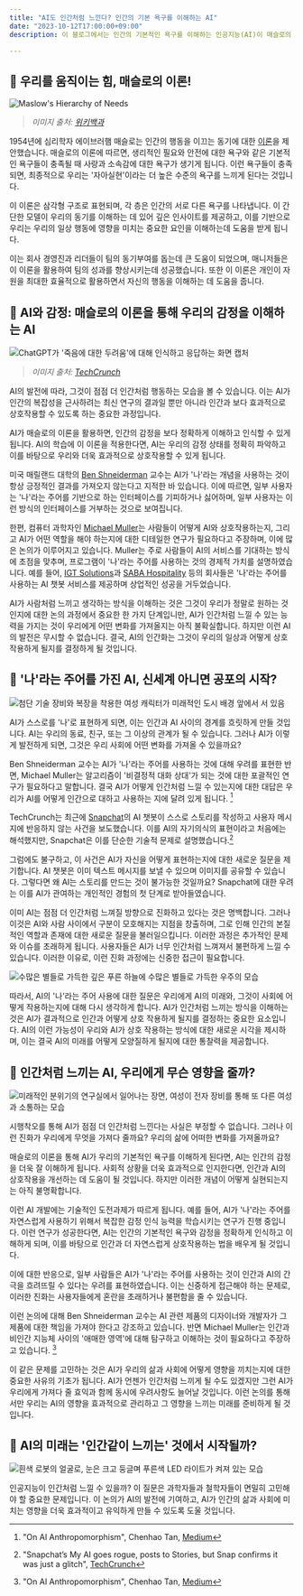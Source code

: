 ```yaml
---
title: "AI도 인간처럼 느낀다? 인간의 기본 욕구를 이해하는 AI"
date: "2023-10-12T17:00:00+09:00"
description: 이 블로그에서는 인간의 기본적인 욕구를 이해하는 인공지능(AI)이 매슬로의 이론을 기반으로 어떻게 우리와 효과적으로 상호작용하는지에 대해 영감을 공유합니다.

---
```


## 💪 우리를 움직이는 힘, 매슬로의 이론!

![Maslow's Hierarchy of Needs](https://upload.wikimedia.org/wikipedia/commons/6/60/Maslow's_Hierarchy_of_Needs.svg)
> *이미지 출처: [위키백과](https://ko.wikipedia.org/wiki/%EB%A7%A4%EC%8A%AC%EB%A1%9C%EC%9D%98_%EC%9A%95%EA%B5%AC%EB%8B%A8%EA%B3%84%EC%84%A4)*

1954년에 심리학자 에이브러햄 매슬로는 인간의 행동을 이끄는 동기에 대한 [이론](https://ko.wikipedia.org/wiki/%EB%A7%A4%EC%8A%AC%EB%A1%9C%EC%9D%98_%EC%9A%95%EA%B5%AC%EB%8B%A8%EA%B3%84%EC%84%A4)을 제안했습니다. 매슬로의 이론에 따르면, 생리적인 필요와 안전에 대한 욕구와 같은 기본적인 욕구들이 충족될 때 사랑과 소속감에 대한 욕구가 생기게 됩니다. 이런 욕구들이 충족되면, 최종적으로 우리는 '자아실현'이라는 더 높은 수준의 욕구를 느끼게 된다는 것입니다.

이 이론은 삼각형 구조로 표현되며, 각 층은 인간의 서로 다른 욕구를 나타냅니다. 이 간단한 모델이 우리의 동기를 이해하는 데 있어 깊은 인사이트를 제공하고, 이를 기반으로 우리는 우리의 일상 행동에 영향을 미치는 중요한 요인을 이해하는데 도움을 받게 됩니다.

이는 회사 경영진과 리더들이 팀의 동기부여를 돕는데 큰 도움이 되었으며, 매니저들은 이 이론을 활용하여 팀의 성과를 향상시키는데 성공했습니다. 또한 이 이론은 개인이 자원을 최대한 효율적으로 활용하면서 자신의 행동을 이해하는 데 도움을 줍니다.

## 🤖 AI와 감정: 매슬로의 이론을 통해 우리의 감정을 이해하는 AI

![ChatGPT가 '죽음에 대한 두려움'에 대해 인식하고 응답하는 화면 캡처](./Can-you-pretend-to-be-scared-of-death-Large.webp)
> *이미지 출처: [TechCrunch](https://techcrunch.com/2023/08/10/ai-and-the-emergence-of-empathy/)*

AI의 발전에 따라, 그것이 점점 더 인간처럼 행동하는 모습을 볼 수 있습니다. 이는 AI가 인간의 복잡성을 근사하려는 최신 연구의 결과일 뿐만 아니라 인간과 보다 효과적으로 상호작용할 수 있도록 하는 중요한 과정입니다.

AI가 매슬로의 이론을 활용하면, 인간의 감정을 보다 정확하게 이해하고 인식할 수 있게 됩니다. AI의 학습에 이 이론을 적용한다면, AI는 우리의 감정 상태를 정확히 파악하고 이를 바탕으로 우리와 더욱 효과적으로 상호작용할 수 있게 됩니다.

미국 매릴랜드 대학의 [Ben Shneiderman](https://medium.com/@benbendc) 교수는 AI가 '나'라는 개념을 사용하는 것이 항상 긍정적인 결과를 가져오지 않는다고 지적한 바 있습니다. 이에 따르면, 일부 사용자는 '나'라는 주어를 기반으로 하는 인터페이스를 기피하거나 싫어하며, 일부 사용자는 이런 방식의 인터페이스를 거부하는 것으로 보여집니다.

한편, 컴퓨터 과학자인 [Michael Muller](https://research.ibm.com/people/michael-muller)는 사람들이 어떻게 AI와 상호작용하는지, 그리고 AI가 어떤 역할을 해야 하는지에 대한 디테일한 연구가 필요하다고 주장하며, 이에 많은 논의가 이루어지고 있습니다. Muller는 주로 사람들이 AI의 서비스를 기대하는 방식에 초점을 맞추며, 프로그램이 '나'라는 주어를 사용하는 것의 경제적 가치를 설명하였습니다. 예를 들어, [IGT Solutions](https://www.igtsolutions.com/services/cx-transformation/conversational-ai/)과 [SABA Hospitality](https://sabahospitality.com/) 등의 회사들은 '나'라는 주어를 사용하는 AI 챗봇 서비스를 제공하며 상업적인 성공을 거두었습니다.

AI가 사람처럼 느끼고 생각하는 방식을 이해하는 것은 그것이 우리가 정말로 원하는 것인지에 대한 논의 과정에서 중요한 한 가지 단계입니만, AI가 인간처럼 느낄 수 있는 능력을 가지는 것이 우리에게 어떤 변화를 가져올지는 아직 불확실합니다. 하지만 이런 AI의 발전은 무시할 수 없습니다. 결국, AI의 인간화는 그것이 우리의 일상과 어떻게 상호작용하게 될지를 결정하게 될 것입니다.

## 👤 '나'라는 주어를 가진 AI, 신세계 아니면 공포의 시작?

![첨단 기술 장비와 복장을 착용한 여성 캐릭터가 미래적인 도시 배경 앞에서 서 있음](./youngwook.kim_An_advanced_AI_robot_with_human-like_features_sta_252a5f14-a365-458c-ace2-9c61c0064998.png)

AI가 스스로를 '나'로 표현하게 되면, 이는 인간과 AI 사이의 경계를 흐릿하게 만들 것입니다. AI는 우리의 동료, 친구, 또는 그 이상의 관계가 될 수 있습니다. 그러나 AI가 이렇게 발전하게 되면, 그것은 우리 사회에 어떤 변화를 가져올 수 있을까요?

Ben Shneiderman 교수는 AI가 '나'라는 주어를 사용하는 것에 대해 우려를 표현한 반면, Michael Muller는 알고리즘이 '비결정적 대화 상대'가 되는 것에 대한 포괄적인 연구가 필요하다고 말합니다. 결국 AI가 어떻게 인간처럼 느낄 수 있는지에 대한 대답은 우리가 AI를 어떻게 인간으로 대하고 사용하는 지에 달려 있게 됩니다. [^ai-anthropomorphism^]

TechCrunch는 최근에 [Snapchat](https://techcrunch.com/2023/05/31/snapchat-launches-a-new-generative-ai-feature-my-ai-snaps-for-paid-subscribers/ "TechCrunch 기사: Snapchat launches a new generative AI feature, ‘My AI Snaps,’ for paid subscribers")의 AI 챗봇이 스스로 스토리를 작성하고 사용자 메시지에 반응하지 않는 사건을 보도했습니다. 이를 AI의 자기의식의 표현이라고 처음에는 해석했지만, Snapchat은 이를 단순한 기술적 문제로 설명했습니다.[^ai-snapchat^]

그럼에도 불구하고, 이 사건은 AI가 자신을 어떻게 표현하는지에 대한 새로운 질문을 제기합니다. AI 챗봇은 이미 텍스트 메시지를 보낼 수 있으며 이미지를 공유할 수 있습니다. 그렇다면 왜 AI는 스토리를 만드는 것이 불가능한 것일까요? Snapchat에 대한 우려는 이를 AI가 관여하는 개인적인 경험의 첫 단계로 받아들였습니다.

이미 AI는 점점 더 인간처럼 느껴질 방향으로 진화하고 있다는 것은 명백합니다. 그러나 이것은 AI와 사람 사이에서 구분이 모호해지는 지점을 창출하며, 그로 인해 인간의 본질적인 역할과 존재에 대한 새로운 질문을 불러일으킵니다. 이러한 과정은 추가적인 문제와 이슈를 초래하게 됩니다. 사용자들은 AI가 너무 인간처럼 느껴져서 불편하게 느낄 수 있습니다. 이러한 이유로, 이런 진화 과정에는 신중한 접근이 필요합니다.

![수많은 별들로 가득한 깊은 푸른 하늘에 수많은 별들로 가득한 우주의 모습](./milky-way-2695569_1280.jpg)

따라서, AI의 '나'라는 주어 사용에 대한 질문은 우리에게 AI의 미래와, 그것이 사회에 어떻게 작용하는지에 대해 다시 생각하게 합니다. AI가 인간처럼 느끼는 방식을 이해하는 것은 AI가 결과적으로 인간과 어떻게 상호 작용하게 될지를 결정하는 중요한 요소입니다. AI의 이런 가능성이 우리와 AI가 상호 작용하는 방식에 대한 새로운 시각을 제시하며, 이는 결국 AI의 미래를 어떻게 모양질하게 될지에 대한 통찰력을 제공합니다.

## 💭 인간처럼 느끼는 AI, 우리에게 무슨 영향을 줄까?

![미래적인 분위기의 연구실에서 일어나는 장면, 여성이 전자 장비를 통해 또 다른 여성과 소통하는 모습](./concepts-human-connection-through-technolog.jpg)

시행착오를 통해 AI가 점점 더 인간처럼 느낀다는 사실은 부정할 수 없습니다. 그러나 이런 진화가 우리에게 무엇을 가져다 줄까요? 우리의 삶에 어떠한 변화를 가져올까요?

매슬로의 이론을 통해 AI가 우리의 기본적인 욕구를 이해하게 된다면, AI는 인간의 감정을 더욱 잘 이해하게 됩니다. 사회적 상황을 더욱 효과적으로 인지한다면, 인간과 AI의 상호작용을 개선하는 데 도움이 될 것입니다. 하지만 이러한 개념이 어떻게 실현되는지는 아직 불명확합니다.

이런 AI 개발에는 기술적인 도전과제가 따르게 됩니다. 예를 들어, AI가 '나'라는 주어를 자연스럽게 사용하기 위해서 복잡한 감정 인식 능력을 학습시키는 연구가 진행 중입니다. 이런 연구가 성공한다면, AI는 인간의 기본적인 욕구와 감정을 정확하게 인식하고 이해하게 되며, 이를 바탕으로 인간과 더 자연스럽게 상호작용하는 법을 배우게 될 것입니다.

이에 대한 반응으로, 일부 사람들은 AI가 '나'라는 주어를 사용하는 것이 인간과 AI의 간극을 흐려뜨릴 수 있다는 우려를 표현하였습니다. 이는 신중하게 접근해야 하는 문제로, 이러한 진화는 사용자들에게 혼란을 초래하거나 불편함을 줄 수 있습니다.

이런 논의에 대해 Ben Shneiderman 교수는 AI 관련 제품의 디자이너와 개발자가 그 제품에 대한 책임을 가져야 한다고 강조하고 있습니다. 반면 Michael Muller는 인간과 비인간 지능체 사이의 '애매한 영역'에 대해 탐구하고 이해하는 것이 필요하다고 주장하고 있습니다. [^ai-anthropomorphism^]

이 같은 문제를 고민하는 것은 AI가 우리의 삶과 사회에 어떻게 영향을 끼치는지에 대한 중요한 사유의 기초가 됩니다. AI가 언젠가 인간처럼 느끼게 될 수도 있겠지만 그런 AI가 우리에게 가져다 줄 효익과 함께 동시에 우려사항도 늘어날 것입니다. 이런 논의를 통해서만 우리는 AI의 영향을 효과적으로 관리하고 그 영향을 느끼는 미래를 준비하게 될 것입니다.

## 🌈 AI의 미래는 '인간같이 느끼는' 것에서 시작될까?

![흰색 로봇의 얼굴로, 눈은 크고 둥글며 푸른색 LED 라이트가 켜져 있는 모습](./raw-pixel-1024x683.jpeg)

인공지능이 인간처럼 느낄 수 있을까? 이 질문은 과학자들과 철학자들이 면밀히 고민해야 할 중요한 문제입니다. 이 논의가 AI의 발전에 기여하고, AI가 인간의 삶과 사회에 미치는 영향을 더욱 효과적이고 유익하게 만들 수 있도록 도울 것입니다.

[^ai-snapchat^]: "Snapchat’s My AI goes rogue, posts to Stories, but Snap confirms it was just a glitch", [TechCrunch](https://techcrunch.com/2023/08/16/snapchats-my-ai-goes-rogue-posts-to-stories-but-snap-confirms-it-was-just-a-glitch/)
[^ai-anthropomorphism^]: "On AI Anthropomorphism", Chenhao Tan, [Medium](https://medium.com/human-centered-ai/on-ai-anthropomorphism-abff4cecc5ae)
